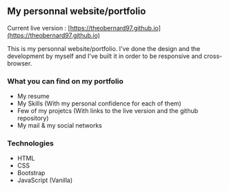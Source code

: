## My personnal website/portfolio

Current live version : [https://theobernard97.github.io](https://theobernard97.github.io)

This is my personnal website/portfolio.
I've done the design and the development by myself and I've built it in order to be responsive and cross-browser.

### What you can find on my portfolio 

- My resume
- My Skills (With my personal confidence for each of them)
- Few of my projetcs (With links to the live version and the github repository)
- My mail & my social networks

### Technologies

- HTML
- CSS
- Bootstrap
- JavaScript (Vanilla)
